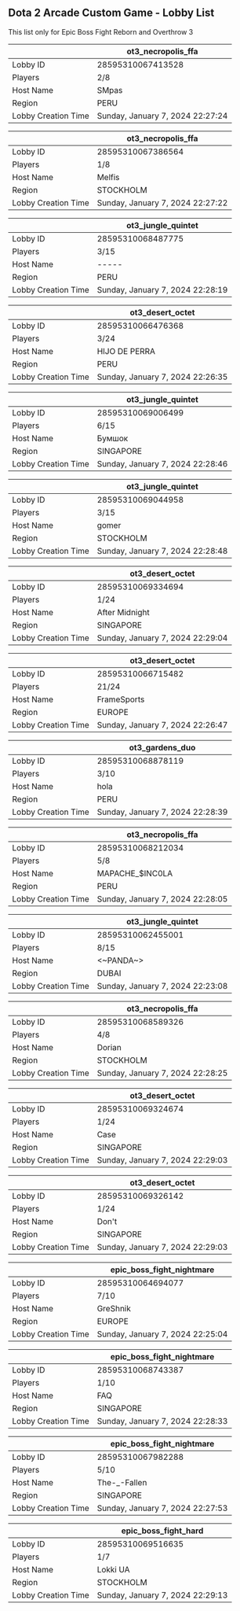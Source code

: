 ## Dota 2 Arcade Custom Game - Lobby List

This list only for Epic Boss Fight Reborn and Overthrow 3

|  | ot3_necropolis_ffa |
| ------ | ------ |
| Lobby ID | 28595310067413528 |
| Players | 2/8 |
| Host Name | SMpas |
| Region | PERU |
| Lobby Creation Time | Sunday, January 7, 2024 22:27:24 |


|  | ot3_necropolis_ffa |
| ------ | ------ |
| Lobby ID | 28595310067386564 |
| Players | 1/8 |
| Host Name | Melfis |
| Region | STOCKHOLM |
| Lobby Creation Time | Sunday, January 7, 2024 22:27:22 |


|  | ot3_jungle_quintet |
| ------ | ------ |
| Lobby ID | 28595310068487775 |
| Players | 3/15 |
| Host Name | ----- |
| Region | PERU |
| Lobby Creation Time | Sunday, January 7, 2024 22:28:19 |


|  | ot3_desert_octet |
| ------ | ------ |
| Lobby ID | 28595310066476368 |
| Players | 3/24 |
| Host Name | HIJO DE PERRA |
| Region | PERU |
| Lobby Creation Time | Sunday, January 7, 2024 22:26:35 |


|  | ot3_jungle_quintet |
| ------ | ------ |
| Lobby ID | 28595310069006499 |
| Players | 6/15 |
| Host Name | Бумшок |
| Region | SINGAPORE |
| Lobby Creation Time | Sunday, January 7, 2024 22:28:46 |


|  | ot3_jungle_quintet |
| ------ | ------ |
| Lobby ID | 28595310069044958 |
| Players | 3/15 |
| Host Name | gomer |
| Region | STOCKHOLM |
| Lobby Creation Time | Sunday, January 7, 2024 22:28:48 |


|  | ot3_desert_octet |
| ------ | ------ |
| Lobby ID | 28595310069334694 |
| Players | 1/24 |
| Host Name | After Midnight |
| Region | SINGAPORE |
| Lobby Creation Time | Sunday, January 7, 2024 22:29:04 |


|  | ot3_desert_octet |
| ------ | ------ |
| Lobby ID | 28595310066715482 |
| Players | 21/24 |
| Host Name | FrameSports |
| Region | EUROPE |
| Lobby Creation Time | Sunday, January 7, 2024 22:26:47 |


|  | ot3_gardens_duo |
| ------ | ------ |
| Lobby ID | 28595310068878119 |
| Players | 3/10 |
| Host Name | hola |
| Region | PERU |
| Lobby Creation Time | Sunday, January 7, 2024 22:28:39 |


|  | ot3_necropolis_ffa |
| ------ | ------ |
| Lobby ID | 28595310068212034 |
| Players | 5/8 |
| Host Name | MAPACHE_$INC0LA |
| Region | PERU |
| Lobby Creation Time | Sunday, January 7, 2024 22:28:05 |


|  | ot3_jungle_quintet |
| ------ | ------ |
| Lobby ID | 28595310062455001 |
| Players | 8/15 |
| Host Name | <~PANDA~> |
| Region | DUBAI |
| Lobby Creation Time | Sunday, January 7, 2024 22:23:08 |


|  | ot3_necropolis_ffa |
| ------ | ------ |
| Lobby ID | 28595310068589326 |
| Players | 4/8 |
| Host Name | Dorian |
| Region | STOCKHOLM |
| Lobby Creation Time | Sunday, January 7, 2024 22:28:25 |


|  | ot3_desert_octet |
| ------ | ------ |
| Lobby ID | 28595310069324674 |
| Players | 1/24 |
| Host Name | Case |
| Region | SINGAPORE |
| Lobby Creation Time | Sunday, January 7, 2024 22:29:03 |


|  | ot3_desert_octet |
| ------ | ------ |
| Lobby ID | 28595310069326142 |
| Players | 1/24 |
| Host Name | Don't |
| Region | SINGAPORE |
| Lobby Creation Time | Sunday, January 7, 2024 22:29:03 |


|  | epic_boss_fight_nightmare |
| ------ | ------ |
| Lobby ID | 28595310064694077 |
| Players | 7/10 |
| Host Name | GreShnik |
| Region | EUROPE |
| Lobby Creation Time | Sunday, January 7, 2024 22:25:04 |


|  | epic_boss_fight_nightmare |
| ------ | ------ |
| Lobby ID | 28595310068743387 |
| Players | 1/10 |
| Host Name | FAQ |
| Region | SINGAPORE |
| Lobby Creation Time | Sunday, January 7, 2024 22:28:33 |


|  | epic_boss_fight_nightmare |
| ------ | ------ |
| Lobby ID | 28595310067982288 |
| Players | 5/10 |
| Host Name | The-_-Fallen |
| Region | SINGAPORE |
| Lobby Creation Time | Sunday, January 7, 2024 22:27:53 |


|  | epic_boss_fight_hard |
| ------ | ------ |
| Lobby ID | 28595310069516635 |
| Players | 1/7 |
| Host Name | Lokki  UA |
| Region | STOCKHOLM |
| Lobby Creation Time | Sunday, January 7, 2024 22:29:13 |


